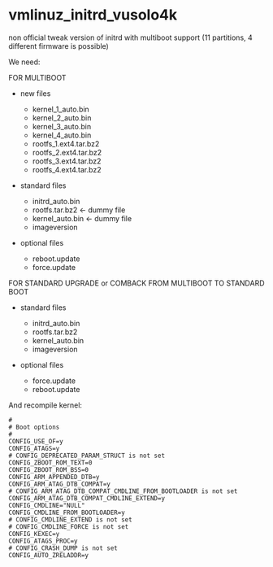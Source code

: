 
# vmlinuz_initrd_vusolo4k
non official tweak version of initrd with multiboot support (11 partitions, 4 different firmware is possible)

We need:

FOR MULTIBOOT

- new files
  - kernel_1_auto.bin
  - kernel_2_auto.bin
  - kernel_3_auto.bin
  - kernel_4_auto.bin
  - rootfs_1.ext4.tar.bz2
  - rootfs_2.ext4.tar.bz2
  - rootfs_3.ext4.tar.bz2
  - rootfs_4.ext4.tar.bz2
  
- standard files
  - initrd_auto.bin
  - rootfs.tar.bz2 <- dummy file
  - kernel_auto.bin <- dummy file
  - imageversion
  
- optional files
  - reboot.update
  - force.update

FOR STANDARD UPGRADE or COMBACK FROM MULTIBOOT TO STANDARD BOOT

- standard files
  - initrd_auto.bin
  - rootfs.tar.bz2
  - kernel_auto.bin
  - imageversion
  
- optional files
  - force.update
  - reboot.update

And recompile kernel:

    #
    # Boot options
    #
    CONFIG_USE_OF=y
    CONFIG_ATAGS=y
    # CONFIG_DEPRECATED_PARAM_STRUCT is not set
    CONFIG_ZBOOT_ROM_TEXT=0
    CONFIG_ZBOOT_ROM_BSS=0
    CONFIG_ARM_APPENDED_DTB=y
    CONFIG_ARM_ATAG_DTB_COMPAT=y
    # CONFIG_ARM_ATAG_DTB_COMPAT_CMDLINE_FROM_BOOTLOADER is not set
    CONFIG_ARM_ATAG_DTB_COMPAT_CMDLINE_EXTEND=y
    CONFIG_CMDLINE="NULL"
    CONFIG_CMDLINE_FROM_BOOTLOADER=y
    # CONFIG_CMDLINE_EXTEND is not set
    # CONFIG_CMDLINE_FORCE is not set
    CONFIG_KEXEC=y
    CONFIG_ATAGS_PROC=y
    # CONFIG_CRASH_DUMP is not set
    CONFIG_AUTO_ZRELADDR=y

